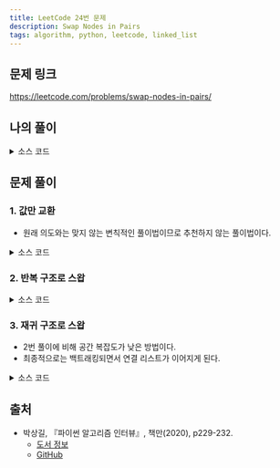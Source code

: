 ```yaml
---
title: LeetCode 24번 문제
description: Swap Nodes in Pairs
tags: algorithm, python, leetcode, linked_list
---
```


## 문제 링크

https://leetcode.com/problems/swap-nodes-in-pairs/

## 나의 풀이

<details>
<summary>소스 코드</summary>
<div markdown="1">

```python
class ListNode:
    def __init__(self, val=0, next=None):
        self.val = val
        self.next = next


class Solution:
    def my_solution(self, head: ListNode) -> ListNode:
        # 루트 노드, 현재 페어와 연결되는 이전 노드, 홀수 번째 노드
        root, prev, odd_node = None, None, head

        while odd_node:
            # 짝수 번째 노드
            even_node = odd_node.next
            if even_node:
                # 이전 노드가 있다면 연결
                if prev:
                    prev.next = even_node
                odd_node.next, even_node.next = even_node.next, odd_node

            # 요소가 1개일 때와 2개 이상일 때의 루트 노드 설정
            if not root:
                if even_node:
                    root = even_node
                else:
                    root = odd_node

            # 이전 노드와 홀수 노드 갱신
            prev, odd_node = odd_node, odd_node.next
        return root
```

</div>
</details>

## 문제 풀이

### 1. 값만 교환

- 원래 의도와는 맞지 않는 변칙적인 풀이법이므로 추천하지 않는 풀이법이다.

<details>
<summary>소스 코드</summary>
<div markdown="1">

```python
class ListNode:
    def __init__(self, val=0, next=None):
        self.val = val
        self.next = next


class Solution:
    def solution1(self, head: ListNode) -> ListNode:
        cur = head

        while cur and cur.next:
            # 값만 교환
            cur.val, cur.next.val = cur.next.val, cur.val
            cur = cur.next.next

        return head
```

</div>
</details>

### 2. 반복 구조로 스왑

<details>
<summary>소스 코드</summary>
<div markdown="1">

```python
class ListNode:
    def __init__(self, val=0, next=None):
        self.val = val
        self.next = next


class Solution:
    def solution2(self, head: ListNode) -> ListNode:
        root = prev = ListNode(None)
        prev.next = head
        while head and head.next:
            # b가 a(head)를 가리키도록 할당
            b = head.next
            head.next = b.next
            b.next = head

            # prev가 b를 가리키도록 할당
            prev.next = b

            # 다음번 비교를 위해 이동
            head = head.next
            prev = prev.next.next
        return root.next
```

</div>
</details>

### 3. 재귀 구조로 스왑

- 2번 풀이에 비해 공간 복잡도가 낮은 방법이다.
- 최종적으로는 백트래킹되면서 연결 리스트가 이어지게 된다.

<details>
<summary>소스 코드</summary>
<div markdown="1">

```python
class ListNode:
    def __init__(self, val=0, next=None):
        self.val = val
        self.next = next


class Solution:
    def solution3(self, head: ListNode) -> ListNode:
        if head and head.next:
            p = head.next

            # 스왑된 값 리턴
            head.next = self.solution3(p.next)
            p.next = head
            return p
        return head
```

</div>
</details>

## 출처

- 박상길, 『파이썬 알고리즘 인터뷰』, 책만(2020), p229-232.
  - [도서 정보](https://www.onlybook.co.kr/entry/algorithm-interview)
  - [GitHub](https://github.com/onlybooks/algorithm-interview)
